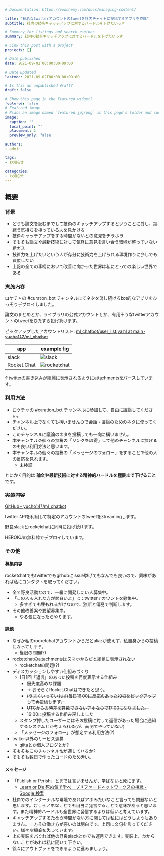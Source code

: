 ```yaml
---
# Documentation: https://wowchemy.com/docs/managing-content/

title: "有名なtwitterアカウントのtweetを社内チャットに投稿するアプリを作成"
subtitle: 社内の技術キャッチアップに対するハードルを下げたいっす

# Summary for listings and search engines
summary: 社内の技術キャッチアップに対するハードルを下げたいっす

# Link this post with a project
projects: []

# Date published
date: 2021-09-02T00:00:00+09:00

# Date updated
lastmod: 2021-09-02T00:00:00+09:00

# Is this an unpublished draft?
draft: false

# Show this page in the Featured widget?
featured: false
# Featured image
# Place an image named `featured.jpg/png` in this page's folder and customize its options here.
image:
  caption: ''
  focal_point: ""
  placement: 2
  preview_only: false

authors:
- admin

tags:
- お知らせ

categories:
- お知らせ
---
```


## 概要
### 背景
- どうも論文を読むまでして技術のキャッチアップするということに対し、躊躇う気持ちを持っている人を見かける
- 技術キャッチアップをする時間がないとの意見をチラホラ
- そもそも論文や最新技術に対して気軽に意見を言い合う環境が整っていない希ガス
- 技術力を上げたいという人が存分に技術力を上げられる環境作りに少しでも貢献したい
- 上記の全ての事柄において改善に向かった世界は私にとっての楽しい世界である

### 実施内容
ロケチャの #curation_bot チャンネルにてネタを流し続けるbot的なアプリをひっそりデプロイしました。

論文のまとめとか、ライブラリの公式アカウントとか、有用そうなtwitterアカウントのtweetをひたすら投げ続けます。

ピックアップしたアカウントリスト: [ml_chatbot/user_list.yaml at main · yucho147/ml_chatbot](https://github.com/yucho147/ml_chatbot/blob/main/user_list.yaml) 

| app         | example fig                                                                                           |
|-------------|-------------------------------------------------------------------------------------------------------|
| slack       | ![slack](https://raw.githubusercontent.com/yucho147/ml_chatbot/main/figs/slack_example.png)           |
| Rocket.Chat | ![rocketchat](https://raw.githubusercontent.com/yucho147/ml_chatbot/main/figs/rocketchat_example.png) |

↑twitterの書き込みが綺麗に表示されるようにattachmentsをパースしています。

### 利用方法
- ロケチャの #curation_bot チャンネルに参加して、自由に議論してください。
- チャンネル上でなくても構いませんので会話・議論のためのネタに使ってください。
- このチャンネルに議論のネタを投稿しても一向に構いません。
- 本チャンネルの個々の投稿の「リンクを取得」して他のチャンネルに投げるのも良い利用方法と思います。
- 本チャンネルの個々の投稿の「メッセージのフォロー」をすることで他の人の反応を見れます。
  - 未検証

とにかく目的は __**論文や最新技術に対する精神的ハードルを極限まで下げること**__ です。

### 実装内容
[GitHub - yucho147/ml_chatbot](https://github.com/yucho147/ml_chatbot) 

twitter APIを利用して特定のアカウントのtweetをStreamingします。

野良slackとrocketchatに同時に投げ続けます。

HEROKUの無料枠でデプロイしています。

### その他
#### 募集内容
rocketchatでもtwitterでもgithubにissue挙げてもなんでも良いので、興味があれば私にコンタクトを取ってください。
- 全て野良活動なので、一緒に開発したい人募集中。
- 「この人も入れた方が面白いよ」ってtwitterアカウントを募集中。
  - 多すぎても埋もれるだけなので、独断と偏見で判断します。
- その他改善案や要望募集中。
  - やる気になったらやります。

#### 課題
- なぜか私のrocketchatアカウントからだとaliasが使えず、私自身からの投稿になってしまう。
  - 権限の問題(?)
- rocketchatのattachmentsはスマホからだと綺麗に表示されない
  - rocketchatの問題(?)
- ディスカッションしやすい仕組みづくり
  - 1日1回「返信」のあった投稿を再度表示する仕組み
    - 優先度高めな課題
    - → おそらくRocket.Chatはできたと思う。
    - ~~(うまくいっていれば)毎日16:00に反応のあった投稿をピックアップして再投稿します。~~
    - ~~UTCからの時差を算数できないアホなので17:00になりました。~~
    - 16:00に投稿する仕組み戻しました
  - スタンプ押したユーザーにはその投稿に対して返信があった場合に通知するシステムとか考えられる(が、面倒でやっていない)
  - 「メッセージのフォロー」が想定する利用方法(?)
- twitter以外のサービス連携
  - qiitaとか個人ブログとか?
- そもそもこのチャンネル名が適しているか?
- そもそも数日で作ったコードのため汚い。

#### メッセージ
- 「Publish or Perish」とまでは言いませんが、学ばないと死にます。
  - [Learn or Die 死ぬ気で学べ　プリファードネットワークスの挑戦 - Google 検索](https://g.co/kgs/5a9S85)
- 社内でのインターナルな環境であればアホみたいなこと言っても問題ないと思います。むしろアホなことでも自由に発言することで意味があると思います。また精神的ハードルも全世界に発信するよりは低いと考えています。
-  キャッチアップするための時間がない方に関しては私にはどうしようもありません。一方その働き方が悪いのは明白です。上司に文句を言ってください。様々な機会を失っています。
- 上の実装をパクれば他の野良slackとかでも運用できます。実装上、わからないことがあれば私に聞いて下さい。
- 徐々にアウトプットをできるように進みましょう。
